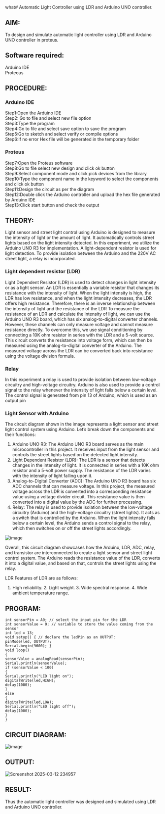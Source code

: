what# Automatic Light Controller using LDR and Arduino UNO controller.

##  AIM:

To design and simulate automatic light controller using LDR and Arduino UNO controller in proteus.

## Software required:
Arduino IDE </br>
Proteous

## PROCEDURE:
### Arduino IDE
Step1:Open the Arduino IDE </br>
Step2: Go to file and select new file option </br>
Step3:Type the program </br>
Step4:Go to file and select save option to save the program </br>
Step5:Go to sketch and select verify or compile options </br>
Step6:If no error Hex file will be generated in the temporary folder </br>

### Proteus
Step7:Open the Proteus software </br>
Step8:Go to file select new design and click ok button </br>
Step9:Select component mode and click pick devices from the library </br>
Step10:Type the component name in the keyword to select the components and click ok button </br>
Step11:Design the circuit as per the diagram </br>
Step12:Double click the Arduino controller and upload the hex file generated by Arduino IDE </br>
Step13:Click start button and check the output

## THEORY:
Light sensor and street light control using Arduino is designed to measure the intensity of light or the amount of light.
It automatically controls street lights based on the light intensity detected. 
In this experiment, we utilize the Arduino UNO R3 for implementation. A light-dependent resistor is used for light detection. 
To provide isolation between the Arduino and the 220V AC street light, a relay is incorporated.

### Light dependent resistor (LDR)
Light Dependent Resistor (LDR) is used to detect changes in light intensity or as a light sensor. An LDR is essentially a variable resistor that changes its resistance with the intensity of light. When the light intensity is high, the LDR has low resistance, and when the light intensity decreases, the LDR offers high resistance. Therefore, there is an inverse relationship between the intensity of light and the resistance of the LDR
To measure the resistance of an LDR and calculate the intensity of light, we can use the Arduino UNO R3 board, which has six analog-to-digital converter channels. However, these channels can only measure voltage and cannot measure resistance directly. To overcome this, we use signal conditioning by connecting a 10K ohm resistor in series with the LDR and a 5-volt source. This circuit converts the resistance into voltage form, which can then be measured using the analog-to-digital converter of the Arduino. The measured voltage across the LDR can be converted back into resistance using the voltage division formula.

### Relay
In this experiment a relay is used to provide isolation between low-voltage circuitry and high-voltage circuitry. Arduino is also used to provide a control signal to the relay whenever the intensity of light falls below a certain level. The control signal is generated from pin 13 of Arduino, which is used as an output pin
### Light Sensor with Arduino
The circuit diagram shown in the image represents a light sensor and street light control system using Arduino. Let’s break down the components and their functions:
1.	Arduino UNO R3: The Arduino UNO R3 board serves as the main microcontroller in this project. It receives input from the light sensor and controls the street lights based on the detected light intensity.
2.	Light Dependent Resistor (LDR): The LDR is a sensor that detects changes in the intensity of light. It is connected in series with a 10K ohm resistor and a 5-volt power supply. The resistance of the LDR varies with the intensity of light falling upon it.
3.	Analog-to-Digital Converter (ADC): The Arduino UNO R3 board has six ADC channels that can measure voltage. In this project, the measured voltage across the LDR is converted into a corresponding resistance value using a voltage divider circuit. This resistance value is then converted into a digital value by the ADC for further processing.
4.	Relay: The relay is used to provide isolation between the low-voltage circuitry (Arduino) and the high-voltage circuitry (street lights). It acts as a switch that is controlled by the Arduino. When the light intensity falls below a certain level, the Arduino sends a control signal to the relay, which then switches on or off the street lights accordingly.

 ![image](https://github.com/anishkumar-Embedded/Automatic-Light-control-using-Arduino-Controller/assets/71547910/9cc7f0aa-0cfc-46a2-87ff-de5d31221c0a)


Overall, this circuit diagram showcases how the Arduino, LDR, ADC, relay, and transistor are interconnected to create a light sensor and street light control system. The Arduino reads the resistance value of the LDR, converts it into a digital value, and based on that, controls the street lights using the relay.








LDR Features of LDR are as follows: 

1. High reliability. 2. Light weight. 3. Wide spectral response. 4. Wide ambient temperature range.


## PROGRAM:
```
int sensorPin = A0; // select the input pin for the LDR
int sensorValue = 0; // variable to store the value coming from the sensor
int led = 13;
void setup() { // declare the ledPin as an OUTPUT:
pinMode(led, OUTPUT);
Serial.begin(9600); }
void loop()
{
sensorValue = analogRead(sensorPin);
Serial.println(sensorValue);
if (sensorValue < 100)
{
Serial.println("LED light on");
digitalWrite(led,HIGH);
delay(1000);
}
else
{
digitalWrite(led,LOW);
Serial.println("LED light off");
delay(1000);
}
}
```
## CIRCUIT DIAGRAM:
![image](https://github.com/user-attachments/assets/d4231627-820d-4a9b-8c77-0c9c9d488cd9)

## OUTPUT:
![Screenshot 2025-03-12 234957](https://github.com/user-attachments/assets/d39e284e-aaab-4bce-b887-44a978e9ec97)

## RESULT:
Thus the automatic light controller was designed and simulated using LDR and Arduino UNO controller.
